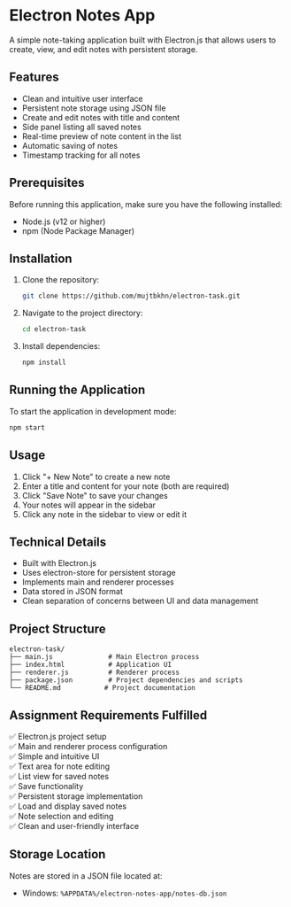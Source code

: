 # Electron Notes App

A simple note-taking application built with Electron.js that allows users to create, view, and edit notes with persistent storage.

## Features

- Clean and intuitive user interface
- Persistent note storage using JSON file
- Create and edit notes with title and content
- Side panel listing all saved notes
- Real-time preview of note content in the list
- Automatic saving of notes
- Timestamp tracking for all notes

## Prerequisites

Before running this application, make sure you have the following installed:
- Node.js (v12 or higher)
- npm (Node Package Manager)

## Installation

1. Clone the repository:
   ```bash
   git clone https://github.com/mujtbkhn/electron-task.git
   ```

2. Navigate to the project directory:
   ```bash
   cd electron-task
   ```

3. Install dependencies:
   ```bash
   npm install
   ```

## Running the Application

To start the application in development mode:
```bash
npm start
```

## Usage

1. Click "+ New Note" to create a new note
2. Enter a title and content for your note (both are required)
3. Click "Save Note" to save your changes
4. Your notes will appear in the sidebar
5. Click any note in the sidebar to view or edit it

## Technical Details

- Built with Electron.js
- Uses electron-store for persistent storage
- Implements main and renderer processes
- Data stored in JSON format
- Clean separation of concerns between UI and data management

## Project Structure

```
electron-task/
├── main.js              # Main Electron process
├── index.html           # Application UI
├── renderer.js          # Renderer process
├── package.json         # Project dependencies and scripts
└── README.md           # Project documentation
```

## Assignment Requirements Fulfilled

✅ Electron.js project setup  
✅ Main and renderer process configuration  
✅ Simple and intuitive UI  
✅ Text area for note editing  
✅ List view for saved notes  
✅ Save functionality  
✅ Persistent storage implementation  
✅ Load and display saved notes  
✅ Note selection and editing  
✅ Clean and user-friendly interface  

## Storage Location

Notes are stored in a JSON file located at:
- Windows: `%APPDATA%/electron-notes-app/notes-db.json`
